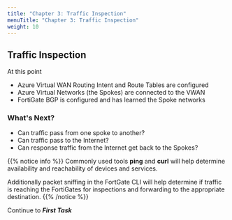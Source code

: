 ```yaml
---
title: "Chapter 3: Traffic Inspection"
menuTitle: "Chapter 3: Traffic Inspection"
weight: 10
---
```


## Traffic Inspection

At this point

- Azure Virtual WAN Routing Intent and Route Tables are configured
- Azure Virtual Networks (the Spokes) are connected to the VWAN
- FortiGate BGP is configured and has learned the Spoke networks

### What's Next?

- Can traffic pass from one spoke to another?
- Can traffic pass to the Internet?
- Can response traffic from the Internet get back to the Spokes?

{{% notice info %}}
Commonly used tools **ping** and **curl** will help determine availability and reachability of devices and services.

Additionally packet sniffing in the FortGate CLI will help determine if traffic is reaching the FortiGates for inspections and forwarding to the appropriate destination.
{{% /notice %}}

Continue to ***First Task***
